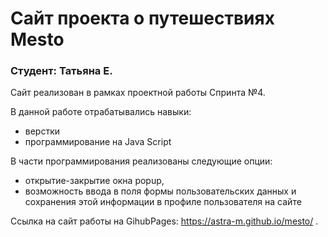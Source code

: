 # Сайт проекта о путешествиях Mesto

### Студент: Татьяна Е.

Сайт реализован в рамках проектной работы Спринта №4.

В данной работе отрабатывались навыки:

- верстки 
- программирование на Java Script

В части программирования реализованы следующие опции:

- открытие-закрытие окна popup,
- возможность ввода в поля формы пользовательских данных и сохранения этой информации в профиле пользователя на сайте

Ссылка на сайт работы на GihubPages: https://astra-m.github.io/mesto/ .

